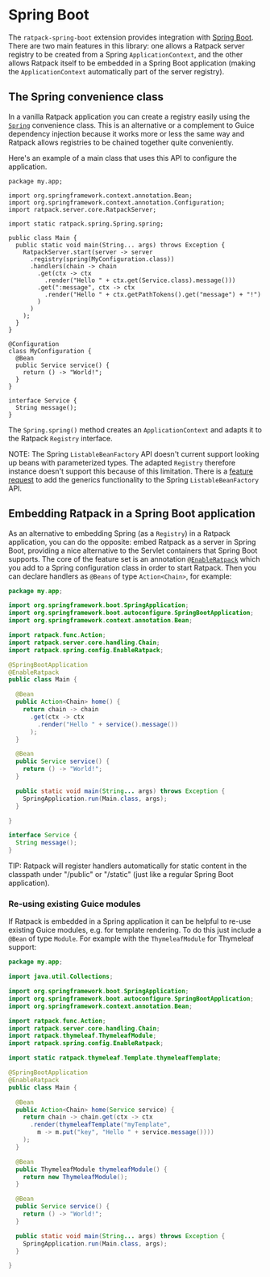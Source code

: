 # Spring Boot

The `ratpack-spring-boot` extension provides integration with [Spring Boot](http://projects.spring.io/spring-boot).
There are two main features in this library: one allows a Ratpack server registry to be created from a Spring `ApplicationContext`, and the other allows Ratpack itself to be embedded in a Spring Boot application (making the `ApplicationContext` automatically part of the server registry).

## The Spring convenience class

In a vanilla Ratpack application you can create a registry easily using the [`Spring`](api/ratpack/spring/Spring.html) convenience class.
This is an alternative or a complement to Guice dependency injection because it works more or less the same way and Ratpack allows registries to be chained together quite conveniently. 

Here's an example of a main class that uses this API to configure the application.
 
```language-java hello-world
package my.app;

import org.springframework.context.annotation.Bean;
import org.springframework.context.annotation.Configuration;
import ratpack.server.core.RatpackServer;

import static ratpack.spring.Spring.spring;

public class Main {
  public static void main(String... args) throws Exception {
    RatpackServer.start(server -> server
      .registry(spring(MyConfiguration.class))
      .handlers(chain -> chain
        .get(ctx -> ctx
          .render("Hello " + ctx.get(Service.class).message()))
        .get(":message", ctx -> ctx
          .render("Hello " + ctx.getPathTokens().get("message") + "!")
        )
      )
    );
  }
}

@Configuration
class MyConfiguration {
  @Bean
  public Service service() {
    return () -> "World!";
  }
}

interface Service {
  String message();
}
```

The `Spring.spring()` method creates an `ApplicationContext` and adapts it to the Ratpack `Registry` interface. 

NOTE: The Spring `ListableBeanFactory` API doesn't current support looking up beans with parameterized types.
The adapted `Registry` therefore instance doesn't support this because of this limitation.
There is a [feature request](https://jira.spring.io/browse/SPR-12147) to add the generics functionality to the Spring `ListableBeanFactory` API.

## Embedding Ratpack in a Spring Boot application

As an alternative to embedding Spring (as a `Registry`) in a Ratpack application, you can do the opposite: embed Ratpack as a server in Spring Boot, providing a nice
alternative to the Servlet containers that Spring Boot supports. 
The core of the feature set is an annotation [`@EnableRatpack`](api/ratpack/spring/config/EnableRatpack.html) which you add to a Spring configuration class in order to start Ratpack. 
Then you can declare handlers as `@Beans` of type `Action<Chain>`, for example:

```java
package my.app;

import org.springframework.boot.SpringApplication;
import org.springframework.boot.autoconfigure.SpringBootApplication;
import org.springframework.context.annotation.Bean;

import ratpack.func.Action;
import ratpack.server.core.handling.Chain;
import ratpack.spring.config.EnableRatpack;

@SpringBootApplication
@EnableRatpack
public class Main {

  @Bean
  public Action<Chain> home() {
    return chain -> chain
      .get(ctx -> ctx
        .render("Hello " + service().message())
      );
  }

  @Bean
  public Service service() {
    return () -> "World!";
  }

  public static void main(String... args) throws Exception {
    SpringApplication.run(Main.class, args);
  }

}

interface Service {
  String message();
}
```

TIP: Ratpack will register handlers automatically for static content in the classpath under "/public" or "/static" (just like a regular Spring Boot application). 

### Re-using existing Guice modules

If Ratpack is embedded in a Spring application it can be helpful to re-use existing Guice modules, e.g. for template rendering.
To do this just include a `@Bean` of type `Module`.
For example with the `ThymeleafModule` for Thymeleaf support:

```java
package my.app;

import java.util.Collections;

import org.springframework.boot.SpringApplication;
import org.springframework.boot.autoconfigure.SpringBootApplication;
import org.springframework.context.annotation.Bean;

import ratpack.func.Action;
import ratpack.server.core.handling.Chain;
import ratpack.thymeleaf.ThymeleafModule;
import ratpack.spring.config.EnableRatpack;

import static ratpack.thymeleaf.Template.thymeleafTemplate;

@SpringBootApplication
@EnableRatpack
public class Main {

  @Bean
  public Action<Chain> home(Service service) {
    return chain -> chain.get(ctx -> ctx
      .render(thymeleafTemplate("myTemplate", 
        m -> m.put("key", "Hello " + service.message())))
    );
  }

  @Bean
  public ThymeleafModule thymeleafModule() {
    return new ThymeleafModule();
  }

  @Bean
  public Service service() {
    return () -> "World!";
  }

  public static void main(String... args) throws Exception {
    SpringApplication.run(Main.class, args);
  }

}
```
